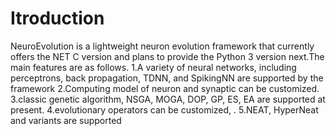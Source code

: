# Itroduction
   NeuroEvolution is a lightweight neuron evolution framework that currently offers the NET C version and plans to provide the Python 3 version next.The main features are as follows.
1.A variety of neural networks, including perceptrons, back propagation, TDNN, and SpikingNN are supported by the framework
2.Computing model of neuron and synaptic can be customized.
3.classic genetic algorithm, NSGA, MOGA, DOP, GP, ES, EA are supported at present.
4.evolutionary operators can be customized, .
5.NEAT, HyperNeat and variants are supported
